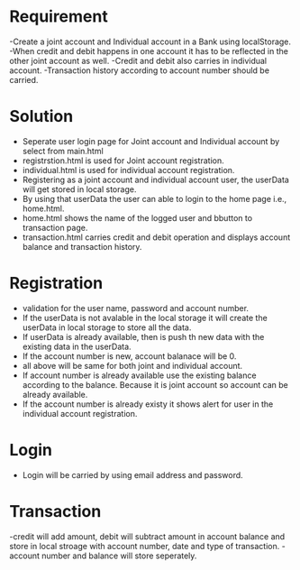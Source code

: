 # Requirement
-Create a joint account and Individual account in a Bank using localStorage.
-When credit and debit happens in one account it has to be reflected in the other joint account as well.
-Credit and debit also carries in individual account.
-Transaction history according to account number should be carried.
# Solution
- Seperate user login page for Joint account and Individual account by select from main.html
- registrstion.html is used for Joint account registration.
- individual.html is used for individual account registration.
- Registering as a joint account and individual account user, the userData will get stored in local storage.
- By using that userData the user can able to login to the home page i.e., home.html.
- home.html shows the name of the logged user and bbutton to transaction page.
- transaction.html carries credit and debit operation and displays account balance and transaction history.

# Registration
- validation for the user name, password and account number.
- If the userData is not avalable in the local storage it will create the userData in local storage to store all the data.
- If userData is already available, then is push th new data with the existing data in the userData.
- If the account number is new, account balanace will be 0.
- all above will be same for both joint and individual account.
- If account number is already available use the existing balance according to the balance. Because it is joint account so account can be already available.
- If the account number is already existy it shows alert for user in the individual account registration.

# Login
- Login will be carried by using email address and password.

# Transaction
-credit will add amount, debit will subtract amount in account balance and store in local stroage with account number, date and type of transaction.
-account number and balance will store seperately.


